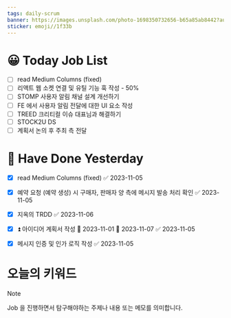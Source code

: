 ```yaml
---
tags: daily-scrum
banner: https://images.unsplash.com/photo-1698350732656-b65a85ab8442?auto=format&fit=crop&q=80&w=2837&ixlib=rb-4.0.3&ixid=M3wxMjA3fDB8MHxwaG90by1wYWdlfHx8fGVufDB8fHx8fA%3D%3D
sticker: emoji//1f33b
---
```

#  😀 Today Job List
- [ ] read Medium Columns (fixed)
- [ ] 리액트 웹 소켓 연결 및 유틸 기능 훅 작성 - 50%
- [ ] STOMP 사용자 알림 채널 설계 개선하기
- [ ] FE 에서 사용자 알림 전달에 대한 UI 요소 작성
- [ ] TREED 크리티컬 이슈 대표님과 해결하기
- [ ] STOCK2U DS
- [ ] 계획서 논의 후 주최 측 전달

# 🙂 Have Done Yesterday
- [x] read Medium Columns (fixed) ✅ 2023-11-05
- [x] 예약 요청 (예약 생성) 시 구매자, 판매자 양 측에 메시지 발송 처리 확인 ✅ 2023-11-05
- [x] 지옥의 TRDD ✅ 2023-11-06
- [x] ⏫  아이디어 계획서 작성 🛫 2023-11-01 📅 2023-11-07 ✅ 2023-11-05

- [x] 메시지 인증 및 인가 로직 작성 ✅ 2023-11-05


# 오늘의 키워드

> [!NOTE]
> Job 을 진행하면서 탐구해야하는 주제나 내용 또는 메모를 의미합니다.

